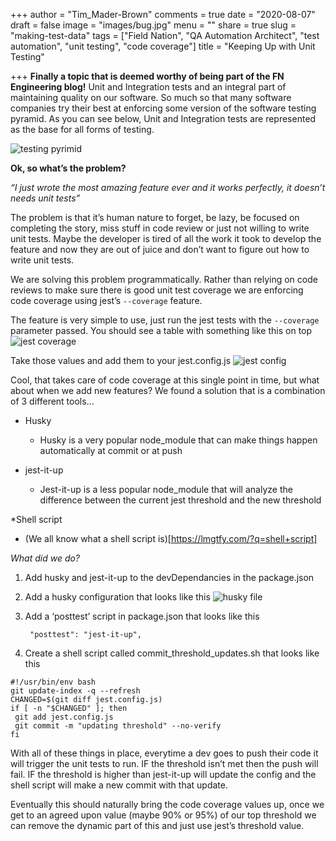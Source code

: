 +++
author = "Tim_Mader-Brown"
comments = true
date = "2020-08-07"
draft = false
image = "images/bug.jpg"
menu = ""
share = true
slug = "making-test-data"
tags = ["Field Nation", "QA Automation Architect", "test automation", "unit testing", "code coverage"]
title = "Keeping Up with Unit Testing"

+++
**Finally a topic that is deemed worthy of being part of the FN Engineering blog!**
Unit and Integration tests and an integral part of maintaining quality on our software.  So much so that many software companies try their best at enforcing some version of the software testing pyramid.  As you can see below, Unit and Integration tests are represented as the base for all forms of testing.

![testing pyrimid](/images/automation-pyramid-1.png)

**Ok, so what’s the problem?**

*“I just wrote the most amazing feature ever and it works perfectly, it doesn’t needs unit tests”*

The problem is that it’s human nature to forget, be lazy, be focused on completing the story, miss stuff in code review or just not willing to write unit tests.  Maybe the developer is tired of all the work it took to develop the feature and now they are out of juice and don’t want to figure out how to write unit tests.  

We are solving this problem programmatically.  Rather than relying on code reviews to make sure there is good unit test coverage we are enforcing code coverage using jest’s `--coverage` feature.

The feature is very simple to use, just run the jest tests with the `--coverage` parameter passed.  You should see a table with something like this on top
![jest coverage](/images/coverage.png)

Take those values and add them to your jest.config.js
![jest config](/images/jestConfig.png)

Cool, that takes care of code coverage at this single point in time, but what about when we add new features?  We found a solution that is a combination of 3 different tools…

* Husky
  * Husky is a very popular node_module that can make things happen automatically at commit or at push

* jest-it-up
  * Jest-it-up is a less popular node_module that will analyze the difference between the current jest threshold and the new threshold

*Shell script
  * (We all know what a shell script is)[https://lmgtfy.com/?q=shell+script]

*What did we do?*

1. Add husky and jest-it-up to the devDependancies in the package.json
1. Add a husky configuration that looks like this
![husky file](/images/husky.png)
1. Add a ‘posttest’ script in package.json that looks like this 
        
        "posttest": "jest-it-up",
1. Create a shell script called commit_threshold_updates.sh that looks like this
```
#!/usr/bin/env bash
git update-index -q --refresh
CHANGED=$(git diff jest.config.js)
if [ -n "$CHANGED" ]; then
 git add jest.config.js
 git commit -m "updating threshold" --no-verify
fi
```

With all of these things in place, everytime a dev goes to push their code it will trigger the unit tests to run.  IF the threshold isn’t met then the push will fail.  IF the threshold is higher than jest-it-up will update the config and the shell script will make a new commit with that update.

Eventually this should naturally bring the code coverage values up, once we get to an agreed upon value (maybe 90% or 95%) of our top threshold we can remove the dynamic part of this and just use jest’s threshold value.  

